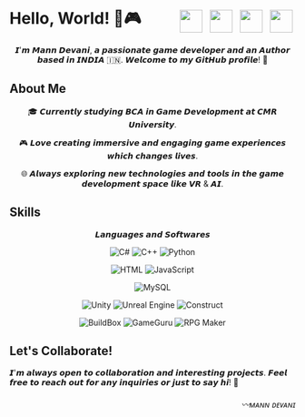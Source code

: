 # Hello, World! 👋🎮 <a href="https://twitter.com/MannDevani"> <img align="right" src="https://github.com/Mann763/Mann763/assets/39549934/ddfa73d9-62db-407e-a49a-de834a100e42" height="40" width="40" style="padding: 5px;"/></a> <a href="https://linkedin.com/in/mann-devani"><img align="right" src="https://github.com/Mann763/Mann763/assets/39549934/3931b1ab-47be-4566-8855-29e63b411f61" height="40" width="40" style="padding: 5px;"/></a> <a href="https://instagram.com/mann_devani" ><img align="right" src="https://github.com/Mann763/Mann763/assets/39549934/ff6db6fd-c9cc-4e04-a4be-10e3ce172b27" height="40" width="40" style="padding: 5px;"/></a> <a href="https://www.youtube.com/@manndevani3664" ><img align="right" src="https://github.com/Mann763/Mann763/assets/39549934/53978a40-643a-4c85-b644-8866fff2c229" height="40" width="40" style="padding: 5px;"/></a>

<p align="center"> 𝙄'𝙢 𝙈𝙖𝙣𝙣 𝘿𝙚𝙫𝙖𝙣𝙞, 𝙖 𝙥𝙖𝙨𝙨𝙞𝙤𝙣𝙖𝙩𝙚 𝙜𝙖𝙢𝙚 𝙙𝙚𝙫𝙚𝙡𝙤𝙥𝙚𝙧 𝙖𝙣𝙙 𝙖𝙣 𝘼𝙪𝙩𝙝𝙤𝙧 𝙗𝙖𝙨𝙚𝙙 𝙞𝙣 𝙄𝙉𝘿𝙄𝘼 🇮🇳. 𝙒𝙚𝙡𝙘𝙤𝙢𝙚 𝙩𝙤 𝙢𝙮 𝙂𝙞𝙩𝙃𝙪𝙗 𝙥𝙧𝙤𝙛𝙞𝙡𝙚! 🚀</p>

## About Me

<p align="center"> 🎓 𝘾𝙪𝙧𝙧𝙚𝙣𝙩𝙡𝙮 𝙨𝙩𝙪𝙙𝙮𝙞𝙣𝙜 𝘽𝘾𝘼 𝙞𝙣 𝙂𝙖𝙢𝙚 𝘿𝙚𝙫𝙚𝙡𝙤𝙥𝙢𝙚𝙣𝙩 𝙖𝙩 𝘾𝙈𝙍 𝙐𝙣𝙞𝙫𝙚𝙧𝙨𝙞𝙩𝙮. </p>
<p align="center"> 🎮 𝙇𝙤𝙫𝙚 𝙘𝙧𝙚𝙖𝙩𝙞𝙣𝙜 𝙞𝙢𝙢𝙚𝙧𝙨𝙞𝙫𝙚 𝙖𝙣𝙙 𝙚𝙣𝙜𝙖𝙜𝙞𝙣𝙜 𝙜𝙖𝙢𝙚 𝙚𝙭𝙥𝙚𝙧𝙞𝙚𝙣𝙘𝙚𝙨 𝙬𝙝𝙞𝙘𝙝 𝙘𝙝𝙖𝙣𝙜𝙚𝙨 𝙡𝙞𝙫𝙚𝙨. </p>
<p align="center"> 🌐 𝘼𝙡𝙬𝙖𝙮𝙨 𝙚𝙭𝙥𝙡𝙤𝙧𝙞𝙣𝙜 𝙣𝙚𝙬 𝙩𝙚𝙘𝙝𝙣𝙤𝙡𝙤𝙜𝙞𝙚𝙨 𝙖𝙣𝙙 𝙩𝙤𝙤𝙡𝙨 𝙞𝙣 𝙩𝙝𝙚 𝙜𝙖𝙢𝙚 𝙙𝙚𝙫𝙚𝙡𝙤𝙥𝙢𝙚𝙣𝙩 𝙨𝙥𝙖𝙘𝙚 𝙡𝙞𝙠𝙚 𝙑𝙍 & 𝘼𝙄. </p>

## Skills
<p align="center"> 𝙇𝙖𝙣𝙜𝙪𝙖𝙜𝙚𝙨 𝙖𝙣𝙙 𝙎𝙤𝙛𝙩𝙬𝙖𝙧𝙚𝙨 </p>
<p align="center">
  <img src="https://img.shields.io/badge/C%23-239120?style=for-the-badge&logo=c-sharp&logoColor=white" alt="C#">
  <img src="https://img.shields.io/badge/C%2B%2B-00599C?style=for-the-badge&logo=c%2B%2B&logoColor=white" alt="C++">
  <img src="https://img.shields.io/badge/Python-3776AB?style=for-the-badge&logo=python&logoColor=white" alt="Python">
</p>

<p align="center">
  <img src="https://img.shields.io/badge/HTML5-E34F26?style=for-the-badge&logo=html5&logoColor=white" alt="HTML">
  <img src="https://img.shields.io/badge/JavaScript-F7DF1E?style=for-the-badge&logo=javascript&logoColor=black" alt="JavaScript">
</p>

<p align="center">
  <img src="https://img.shields.io/badge/MySQL-4479A1?style=for-the-badge&logo=mysql&logoColor=white" alt="MySQL">
</p>

<p align="center">
  <img src="https://img.shields.io/badge/Unity-000000?style=for-the-badge&logo=unity&logoColor=white" alt="Unity">
  <img src="https://img.shields.io/badge/Unreal_Engine-313131?style=for-the-badge&logo=unreal-engine&logoColor=white" alt="Unreal Engine">
  <img src="https://img.shields.io/badge/Construct-0F111A?style=for-the-badge&logo=construct&logoColor=white" alt="Construct">
</p>

<p align="center">
  <img src="https://img.shields.io/badge/BuildBox-F29020?style=for-the-badge&logo=buildbox&logoColor=white" alt="BuildBox">
  <img src="https://img.shields.io/badge/GameGuru-31A2AC?style=for-the-badge&logo=gameguru&logoColor=white" alt="GameGuru">
  <img src="https://img.shields.io/badge/RPG_Maker-484D79?style=for-the-badge&logo=rpg-maker&logoColor=white" alt="RPG Maker">
</p>

## Let's Collaborate!

𝙄'𝙢 𝙖𝙡𝙬𝙖𝙮𝙨 𝙤𝙥𝙚𝙣 𝙩𝙤 𝙘𝙤𝙡𝙡𝙖𝙗𝙤𝙧𝙖𝙩𝙞𝙤𝙣 𝙖𝙣𝙙 𝙞𝙣𝙩𝙚𝙧𝙚𝙨𝙩𝙞𝙣𝙜 𝙥𝙧𝙤𝙟𝙚𝙘𝙩𝙨. 𝙁𝙚𝙚𝙡 𝙛𝙧𝙚𝙚 𝙩𝙤 𝙧𝙚𝙖𝙘𝙝 𝙤𝙪𝙩 𝙛𝙤𝙧 𝙖𝙣𝙮 𝙞𝙣𝙦𝙪𝙞𝙧𝙞𝙚𝙨 𝙤𝙧 𝙟𝙪𝙨𝙩 𝙩𝙤 𝙨𝙖𝙮 𝙝𝙞! 🚀

<h6> <p align="right"> 〰ᴍᴀɴɴ ᴅᴇᴠᴀɴɪ</p>
